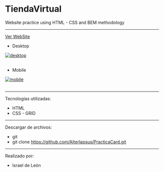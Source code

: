 # TiendaVirtual
Website practice using HTML - CSS and BEM methodology

---
<a href="https://tiendavirtual96.netlify.app/">Ver WebSite</a>

- Desktop

<a href="https://postimg.cc/75NkhTQS" target="_blank"><img src="https://i.postimg.cc/P5gr6WWV/desktop.png" alt="desktop"/></a><br/><br/>


- Mobile

<a href="https://postimages.org/" target="_blank"><img src="https://i.postimg.cc/Xv9Ntrxj/mobile.png" alt="mobile"/></a><br/><br/>

---

Tecnologías utilizadas:

- HTML 
- CSS - GRID

---


Descargar de archivos: 

- git 
- git clone https://github.com/Alterlapsus/PracticaCard.git

---

Realizado por: 

- Israel de León 

